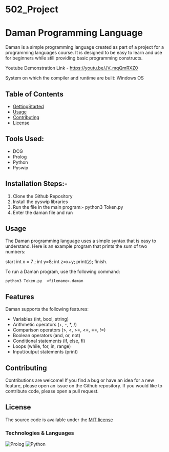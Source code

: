 # 502_Project

# Daman Programming Language

Daman is a simple programming language created as part of a project for a programming languages course. It is designed to be easy to learn and use for beginners while still providing basic programming constructs.


Youtube Demonstration Link - 
https://youtu.be/JV_mqQmRXZ0

System on which the compiler and runtime are built: Windows OS

## Table of Contents

- [GettingStarted](#gettingstarted)
- [Usage](#usage)
- [Contributing](#contributing)
- [License](#license)

## Tools Used:

- DCG
- Prolog
- Python
- Pyswip

## Installation Steps:-

1. Clone the Github Repository
2. Install the pyswip libraries
3. Run the file in the main program:- python3 Token.py
4. Enter the daman file and run


## Usage

The Daman programming language uses a simple syntax that is easy to understand. Here is an example program that prints the sum of two numbers:

start
    int x = 7 ;
    int y=8;
    int z=x+y;
    print(z);
finish.



To run a Daman program, use the following command:

`python3 Token.py 
<filename>.daman`


## Features

Daman supports the following features:

- Variables (int, bool, string)
- Arithmetic operators (+, -, *, /)
- Comparison operators (>, <, >=, <=, ==, !=)
- Boolean operators (and, or, not)
- Conditional statements (if, else, fi)
- Loops (while, for, in, range)
- Input/output statements (print)


## Contributing

Contributions are welcome! If you find a bug or have an idea for a new feature, please open an issue on the Github repository. If you would like to contribute code, please open a pull request.


## License

The source code is available under the [MIT license](https://github.com/bitcookies/winrar-keygen/blob/master/LICENSE)


### Technologies & Languages

![Prolog](https://img.shields.io/badge/-Prolog-red?style=flat-round&logo=Prolog)
![Python](https://img.shields.io/badge/-Python-black?style=flat-round&logo=Python)

